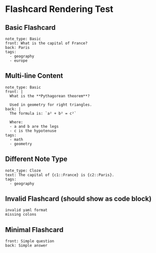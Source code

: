 # Flashcard Rendering Test

## Basic Flashcard

```flashcard
note_type: Basic
front: What is the capital of France?
back: Paris
tags:
  - geography
  - europe
```

## Multi-line Content

```flashcard
note_type: Basic
front: |
  What is the **Pythagorean theorem**?
  
  Used in geometry for right triangles.
back: |
  The formula is: `a² + b² = c²`
  
  Where:
  - a and b are the legs
  - c is the hypotenuse
tags:
  - math
  - geometry
```

## Different Note Type

```flashcard
note_type: Cloze
text: The capital of {c1::France} is {c2::Paris}.
tags:
  - geography
```

## Invalid Flashcard (should show as code block)

```flashcard
invalid yaml format
missing colons
```

## Minimal Flashcard

```flashcard
front: Simple question
back: Simple answer
```